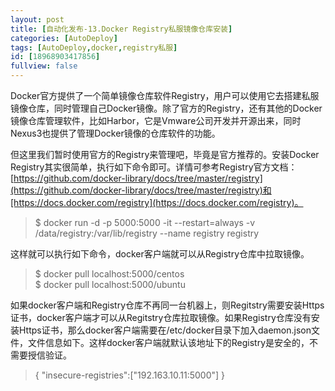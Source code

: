 ```yaml
---
layout: post
title: [自动化发布-13.Docker Registry私服镜像仓库安装]
categories: [AutoDeploy]
tags: [AutoDeploy,docker,registry私服]
id: [18968903417856]
fullview: false
---
```

Docker官方提供了一个简单镜像仓库软件Registry，用户可以使用它去搭建私服镜像仓库，同时管理自己Docker镜像。除了官方的Registry，还有其他的Docker镜像仓库管理软件，比如Harbor，它是Vmware公司开发并开源出来，同时Nexus3也提供了管理Docker镜像的仓库软件的功能。

但这里我们暂时使用官方的Registry来管理吧，毕竟是官方推荐的。安装Docker Registry其实很简单，执行如下命令即可。详情可参考Registry官方文档：[https://github.com/docker-library/docs/tree/master/registry](https://github.com/docker-library/docs/tree/master/registry)和[https://docs.docker.com/registry](https://docs.docker.com/registry)。
> $ docker run -d -p 5000:5000 -it --restart=always -v /data/registry:/var/lib/registry --name registry registry

这样就可以执行如下命令，docker客户端就可以从Registry仓库中拉取镜像。

> $ docker pull localhost:5000/centos  
> $ docker pull localhost:5000/ubuntu

如果docker客户端和Registry仓库不再同一台机器上，则Regitstry需要安装Https证书，docker客户端才可以从Regitstry仓库拉取镜像。如果Registry仓库没有安装Https证书，那么docker客户端需要在/etc/docker目录下加入daemon.json文件，文件信息如下。这样docker客户端就默认该地址下的Registry是安全的，不需要授信验证。
> { "insecure-registries":["192.163.10.11:5000"] }
